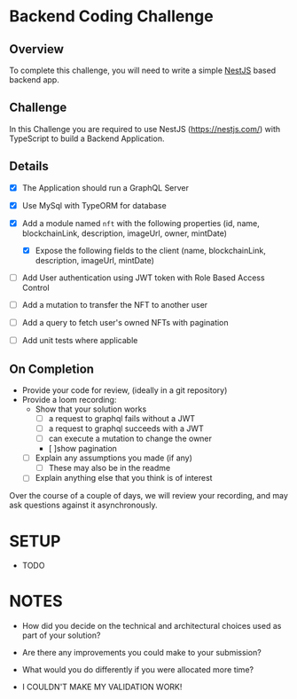 # Backend Coding Challenge

## Overview

To complete this challenge, you will need to write a simple [NestJS](https://nestjs.com/) based backend app.

## Challenge

In this Challenge you are required to use NestJS (https://nestjs.com/) with TypeScript to build a Backend Application.

## Details

- [x] The Application should run a GraphQL Server
- [x] Use MySql with TypeORM for database
- [x] Add a module named `nft` with the following properties (id, name, blockchainLink, description, imageUrl, owner, mintDate)
    - [x] Expose the following fields to the client (name, blockchainLink, description, imageUrl, mintDate)
- [ ] Add User authentication using JWT token with Role Based Access Control
- [ ] Add a mutation to transfer the NFT to another user
- [ ] Add a query to fetch user's owned NFTs with pagination
- [ ] Add unit tests where applicable


## On Completion

- Provide your code for review, (ideally in a git repository)
- Provide a loom recording:
    - Show that your solution works
        - [ ] a request to graphql fails without a JWT
        - [ ] a request to graphql succeeds with a JWT
        - [ ] can execute a mutation to change the owner
        - [ ]show pagination
    - [ ] Explain any assumptions you made (if any)
        - [ ] These may also be in the readme
    - [ ] Explain anything else that you think is of interest

Over the course of a couple of days, we will review your recording, and may ask questions against it asynchronously.

# SETUP

- TODO

# NOTES

- How did you decide on the technical and architectural choices used as part of your solution?
- Are there any improvements you could make to your submission?
- What would you do differently if you were allocated more time?


- I COULDN'T MAKE MY VALIDATION WORK!